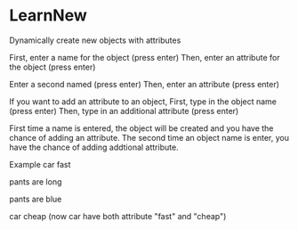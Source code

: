# LearnNew
Dynamically create new objects with attributes

First, enter a name for the object (press enter)
Then, enter an attribute for the object (press enter)

Enter a second named (press enter)
Then, enter an attribute (press enter)

If you want to add an attribute to an object, 
First, type in the object name (press enter)
Then, type in an additional attribute (press enter)



First time a name is entered, the object will be created and you have the chance of adding an attribute.
The second time an object name is enter, you have the chance of adding addtional attribute.


Example
car
fast

pants
are long

pants
are blue

car
cheap
(now car have both attribute "fast" and "cheap")


